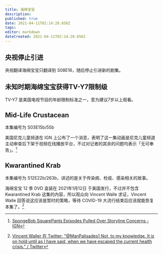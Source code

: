 ```yaml
---
title: 海绵宝宝
description: 
published: true
date: 2021-04-11T02:14:28.656Z
tags: 
editor: markdown
dateCreated: 2021-04-11T02:14:28.656Z
---
```


## 央视停止引进

央视翻译海绵宝宝只翻译到 S08E16，随后停止引进新的剧集。

## 未知时期海绵宝宝获得TV-Y7限制级

TV-Y7 是美国电视节目的年龄限制标准之一，意为建议7岁以上观看。

## Mid-Life Crustacean

本集编号为 S03E15b/55b

美国尼克儿童频道在 IGN 上公布了一个消息，表明了这一集动画是尼克儿童频道主动审查后下架于视频在线播放平台，不过对记者的其余的问题均表示「无可奉告」。[^ign_nc]

[^ign_nc]: [SpongeBob SquarePants Episodes Pulled Over Storyline Concerns - IGN](https://web.archive.org/web/20210410013739/https://www.ign.com/articles/spongebob-squarepants-episodes-pulled-over-storyline-concerns)

## Kwarantined Krab

本集编号为 S12E22b/263b，讲述的是关于传染病、检疫、感染相关的故事。

海绵宝宝 12 季 DVD 盒装在 2021年1月12日 于美国发行，不过并不包含 Kwarantined Krab 这集的内容，所以观众向 Vincent Walle 求证，Vincent Walle 回答说这应该是暂时的策略，等待 COVID-19 大流行结束后应该就能恢复本集了。[^vw_1]

[^vw_1]: [Vincent Waller 在 Twitter: "@ManPalisades1 Not, to my knowledge. It is on hold until as I have said, when we have escaped the current health crisis." / Twitter](https://twitter.com/VincentWaller72/status/1375812924690735104)